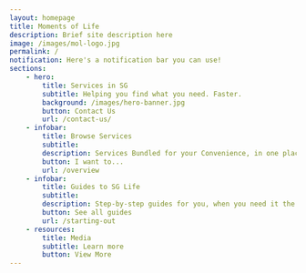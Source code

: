 ```yaml
---
layout: homepage
title: Moments of Life
description: Brief site description here
image: /images/mol-logo.jpg
permalink: /
notification: Here's a notification bar you can use!
sections:
    - hero:
        title: Services in SG
        subtitle: Helping you find what you need. Faster.
        background: /images/hero-banner.jpg
        button: Contact Us
        url: /contact-us/
    - infobar:
        title: Browse Services
        subtitle: 
        description: Services Bundled for your Convenience, in one place
        button: I want to...
        url: /overview
    - infobar:
        title: Guides to SG Life
        subtitle:  
        description: Step-by-step guides for you, when you need it the most
        button: See all guides
        url: /starting-out
    - resources:
        title: Media
        subtitle: Learn more
        button: View More
---
```

